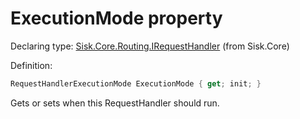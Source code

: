 <!--

Copyrights 2023 Sisk Framework - CypherPotato
Published under MIT license

!!! DO NOT EDIT THIS FILE !!!
This file was generated by a tool in the Sisk package. To edit the information in this documentation,
edit the XML documentation present in the Sisk source code.

-->


# ExecutionMode property

Declaring type: [Sisk.Core.Routing.IRequestHandler](/spec/Sisk.Core.Routing.IRequestHandler.md) (from Sisk.Core)


Definition:

```cs
RequestHandlerExecutionMode ExecutionMode { get; init; }
```

Gets or sets when this RequestHandler should run.

